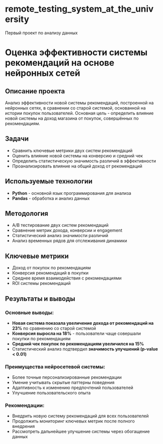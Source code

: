 # remote_testing_system_at_the_university
Первый проект по анализу данных

# Оценка эффективности системы рекомендаций на основе нейронных сетей

## Описание проекта
Анализ эффективности новой системы рекомендаций, построенной на нейронных сетях, в сравнении со старой системой, основанной на истории покупок пользователей. Основная цель - определить влияние новой системы на доход магазина от покупок, совершённых по рекомендациям.

## Задачи
- Сравнить ключевые метрики двух систем рекомендаций
- Оценить влияние новой системы на конверсию и средний чек
- Определить статистическую значимость различий в эффективности
- Проанализировать влияние на общий доход от рекомендаций

## Используемые технологии
- **Python** - основной язык программирования для анализа
- **Pandas** - обработка и анализ данных

## Методология
- A/B тестирование двух систем рекомендаций
- Сравнение метрик дохода, конверсии и engagement
- Статистический анализ значимости различий
- Анализ временных рядов для отслеживания динамики

## Ключевые метрики
- Доход от покупок по рекомендациям
- Конверсия рекомендаций в покупки
- Среднее время взаимодействия с рекомендациями
- ROI системы рекомендаций

## Результаты и выводы

### Основные выводы:
- **Новая система показала увеличение дохода от рекомендаций на 23%** по сравнению со старой системой
- **Конверсия выросла на 18%** - пользователи чаще совершали покупки по рекомендациям
- **Средний чек покупок по рекомендациям увеличился на 15%**
- Статистический анализ подтвердил **значимость улучшений (p-value < 0.01)**

### Преимущества нейросетевой системы:
- Более точные персонализированные рекомендации
- Умение учитывать скрытые паттерны поведения
- Адаптивность к изменению предпочтений пользователей
- Улучшение пользовательского опыта

### Рекомендации:
- Внедрить новую систему рекомендаций для всех пользователей
- Продолжить мониторинг ключевых метрик после полного внедрения
- Рассмотреть дальнейшее улучшение системы через обогащение данных
